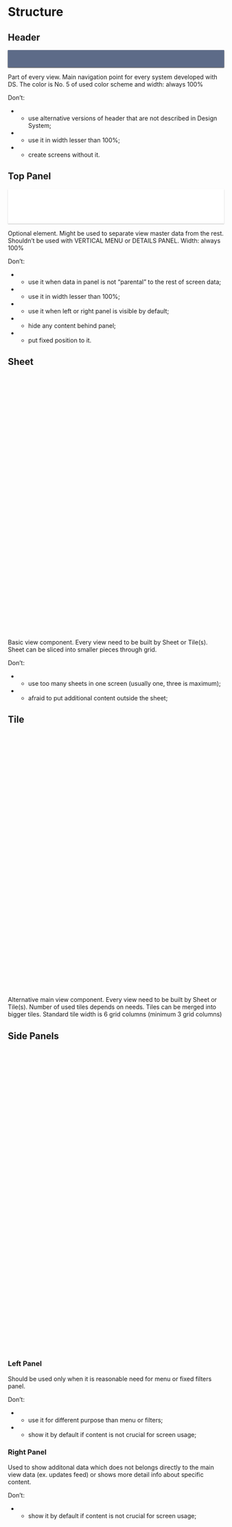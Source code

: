# Structure

## Header
<div style="width:100%; height:40px; background-color:#5D6B88 ;box-shadow: 0px 1px 2px;"></div>

Part of every view. Main navigation point for every system developed with DS.
The color is No. 5 of used color scheme and width: always 100%

Don’t:
- - use alternative versions of header that are not described in Design System;
- - use it in width lesser than 100%;
- - create screens without it.


## Top Panel
<div style="width:100%; height:80px; background-color:white ;box-shadow: 0px 1px 2px rgba(0, 0, 0, 0.26);"></div>

Optional element. Might be used to separate view master data from the rest. Shouldn’t be used with VERTICAL MENU or DETAILS PANEL.
Width: always 100%

Don’t:
- - use it when data in panel is not “parental” to the rest of screen data;
- - use it in width lesser than 100%;
- - use it when left or right panel is visible by default;
- - hide any content behind panel;
- - put fixed position to it.


## Sheet
<div class="card" style="width:700px; height:600px;"></div>

Basic view component. Every view need to be built by Sheet or Tile(s). Sheet can be sliced into smaller pieces through grid.

Don’t:
- - use too many sheets in one screen (usually one, three is maximum);
- - afraid to put additional content outside the sheet;


## Tile
<div class="card" style="width:300px; height:300px;"></div>

<div class="card" style="width:700px; height:300px;"></div>

Alternative main view component. Every view need to be built by Sheet or Tile(s). Number of used tiles depends on needs. Tiles can be merged into bigger tiles. Standard tile width is 6 grid columns (minimum 3 grid columns)


## Side Panels
<div class="card" style="width:250px; height:700px;"></div>

### Left Panel
Should be used only when it is reasonable need for menu or fixed filters panel.

Don’t:
- - use it for different purpose than menu or filters;
- - show it by default if content is not crucial for screen usage;

### Right Panel
Used to show additonal data which does not belongs directly to the main view data (ex. updates feed) or shows more detail info about specific content.

Don’t:
- - show it by default if content is not crucial for screen usage;
